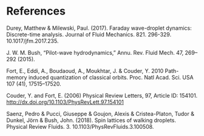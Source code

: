 # References

Durey, Matthew & Milewski, Paul. (2017). Faraday wave-droplet dynamics: Discrete-time analysis. Journal of Fluid Mechanics. 821. 296-329. 10.1017/jfm.2017.235. 

J. W. M. Bush, “Pilot-wave hydrodynamics,” Annu. Rev. Fluid Mech. 47, 269–292 (2015).

Fort, E., Eddi, A., Boudaoud, A., Moukhtar, J. & Couder, Y. 2010 Path-memory induced quantization of classical orbits. Proc. Natl Acad. Sci. USA 107 (41), 17515–17520.

Couder, Y. and Fort, E. (2006) Physical Review Letters, 97, Article ID: 154101.
http://dx.doi.org/10.1103/PhysRevLett.97.154101

Saenz, Pedro & Pucci, Giuseppe & Goujon, Alexis & Cristea-Platon, Tudor & Dunkel, Jörn & Bush, John. (2018). Spin lattices of walking droplets. Physical Review Fluids. 3. 10.1103/PhysRevFluids.3.100508. 